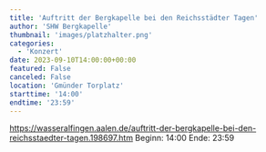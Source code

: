 ```yaml
---
title: 'Auftritt der Bergkapelle bei den Reichsstädter Tagen'
author: 'SHW Bergkapelle'
thumbnail: 'images/platzhalter.png'
categories:
  - 'Konzert'
date: 2023-09-10T14:00:00+00:00
featured: False
canceled: False
location: 'Gmünder Torplatz'
starttime: '14:00'
endtime: '23:59'
---
```

https://wasseralfingen.aalen.de/auftritt-der-bergkapelle-bei-den-reichsstaedter-tagen.198697.htm
Beginn: 14:00
 Ende: 23:59